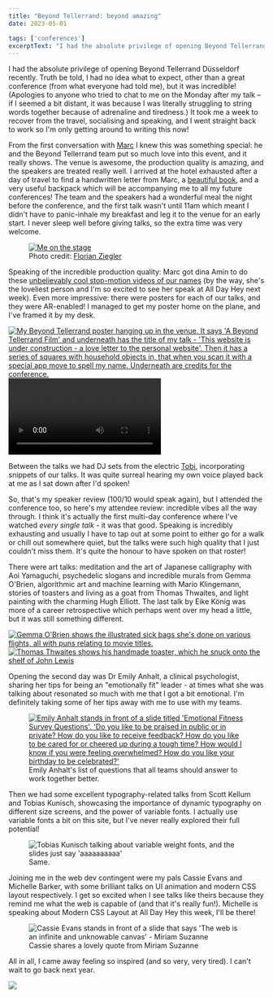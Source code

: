 ```yaml
---
title: "Beyond Tellerrand: beyond amazing"
date: 2023-05-01

tags: ['conferences']
excerptText: "I had the absolute privilege of opening Beyond Tellerrand Düsseldorf recently. I had no idea what to expect, but it was incredible!"
---
```


I had the absolute privilege of opening Beyond Tellerrand Düsseldorf recently. Truth be told, I had no idea what to expect, other than a great conference (from what everyone had told me), but it was incredible! (Apologies to anyone who tried to chat to me on the Monday after my talk &ndash; if I seemed a bit distant, it was because I was literally struggling to string words together because of adrenaline and tiredness.) It took me a week to recover from the travel, socialising and speaking, and I went straight back to work so I'm only getting around to writing this now!

From the first conversation with [Marc](http://www.marcthiele.com/) I knew this was something special: he and the Beyond Tellerrand team put so much love into this event, and it really shows. The venue is awesome, the production quality is amazing, and the speakers are treated really well. I arrived at the hotel exhausted after a day of travel to find a handwritten letter from Marc, a [beautiful book](https://www.shauntan.net/arrival-book), and a very useful backpack which will be accompanying me to all my future conferences! The team and the speakers had a wonderful meal the night before the conference, and the first talk wasn't until 11am which meant I didn't have to panic-inhale my breakfast and leg it to the venue for an early start. I never sleep well before giving talks, so the extra time was very welcome.

<figure>
<a href="/img/blog/beyond-tellerrand-2023/btconf-me-stage.jpg" target="_blank"><img src="/img/blog/beyond-tellerrand-2023/btconf-me-stage.jpg" alt="Me on the stage"></a>
<figcaption>Photo credit: <a href="https://florian.photo/" target="_blank" rel="noreferrer noopener">Florian Ziegler</a></figcaption>
</figure>

Speaking of the incredible production quality: Marc got dina Amin to do these [unbelievably cool stop-motion videos of our names](https://youtu.be/SfIzk_9fdYs) (by the way, she's the loveliest person and I'm so excited to see her speak at All Day Hey next week). Even more impressive: there were posters for each of our talks, and they were AR-enabled! I managed to get my poster home on the plane, and I've framed it by my desk.

<div class="content-grid"> 
<a href="/img/blog/beyond-tellerrand-2023/bt-poster.JPG" target="_blank"><img src="/img/blog/beyond-tellerrand-2023/bt-poster.JPG" alt="My Beyond Tellerrand poster hanging up in the venue. It says 'A Beyond Tellerrand Film' and underneath has the title of my talk - 'This website is under construction - a love letter to the personal website'. Then it has a series of squares with household objects in, that when you scan it with a special app move to spell my name. Underneath are credits for the conference."></a>

<video controls>
<source src="/img/blog/beyond-tellerrand-2023/bt-poster.webm" type="video/webm">
<source src="/img/blog/beyond-tellerrand-2023/bt-poster.mp4" type="video/mp4">
A video showing the stop motion animation of my name with household objects.
</video>
</div>

Between the talks we had DJ sets from the electric [Tobi](https://baldower.com/), incorporating snippets of our talks. It was quite surreal hearing my own voice played back at me as I sat down after I'd spoken!  

So, that's my speaker review (100/10 would speak again), but I attended the conference too, so here's my attendee review: incredible vibes all the way through. I think it's actually the first multi-day conference where I've watched *every single talk* - it was that good. Speaking is incredibly exhausting and usually I have to tap out at some point to either go for a walk or chill out somewhere quiet, but the talks were such high quality that I just couldn't miss them. It's quite the honour to have spoken on that roster! 

There were art talks: meditation and the art of Japanese calligraphy with Aoi Yamaguchi, psychedelic slogans and incredible murals from Gemma O'Brien, algorithmic art and machine learning with Mario Klingemann, stories of toasters and living as a goat from Thomas Thwaites, and light painting with the charming Hugh Elliott. The last talk by Eike König was more of a career retrospective which perhaps went over my head a little, but it was still something different. 

<div class="content-grid">
<a href="/img/blog/beyond-tellerrand-2023/gemma-obrien.JPG" target="_blank"><img src="/img/blog/beyond-tellerrand-2023/gemma-obrien.JPG" alt="Gemma O'Brien shows the illustrated sick bags she's done on various flights, all with puns relating to movie titles."></a>
<a href="/img/blog/beyond-tellerrand-2023/thomas-thwaites.JPG" target="_blank"><img src="/img/blog/beyond-tellerrand-2023/thomas-thwaites.JPG" alt="Thomas Thwaites shows his handmade toaster, which he snuck onto the shelf of John Lewis"></a>
</div>

Opening the second day was Dr Emily Anhalt, a clinical psychologist, sharing her tips for being an "emotionally fit" leader - at times what she was talking about resonated so much with me that I got a bit emotional. I'm definitely taking some of her tips away with me to use with my teams. 

<figure>
<a href="/img/blog/beyond-tellerrand-2023/emily.JPG" target="_blank"><img src="/img/blog/beyond-tellerrand-2023/emily.JPG" alt="Emily Anhalt stands in front of a slide titled 'Emotional Fitness Survey Questions'. 'Do you like to be praised in public or in private? How do you like to receive feedback? How do you like to be cared for or cheered up during a tough time? How would I know if you were feeling overwhelmed? How do you like your birthday to be celebrated?'"></a>
<figcaption>Emily Anhalt's list of questions that all teams should answer to work together better.</figcaption>
</figure>

Then we had some excellent typography-related talks from Scott Kellum and Tobias Kunisch, showcasing the importance of dynamic typography on different size screens, and the power of variable fonts. I actually use variable fonts a bit on this site, but I've never really explored their full potential! 

<figure>
<img src="/img/blog/beyond-tellerrand-2023/tobias.JPG" alt="Tobias Kunisch talking about variable weight fonts, and the slides just say 'aaaaaaaaaa'">
<figcaption>Same.</figcaption>
</figure>

Joining me in the web dev contingent were my pals Cassie Evans and Michelle Barker, with some brilliant talks on UI animation and modern CSS layout respectively. I get so excited when I see talks like theirs because they remind me what the web is capable of (and that it's really fun!). Michelle is speaking about Modern CSS Layout at All Day Hey this week, I'll be there!

<figure>
<img src="/img/blog/beyond-tellerrand-2023/cassie.JPG" alt="Cassie Evans stands in front of a slide that says 'The web is an infinite and unknowable canvas' - Miriam Suzanne">
<figcaption>Cassie shares a lovely quote from Miriam Suzanne</figcaption>
</figure>


All in all, I came away feeling so inspired (and so very, very tired). I can't wait to go back next year.

<img src="/img/blog/beyond-tellerrand-2023/coffee.JPG" />